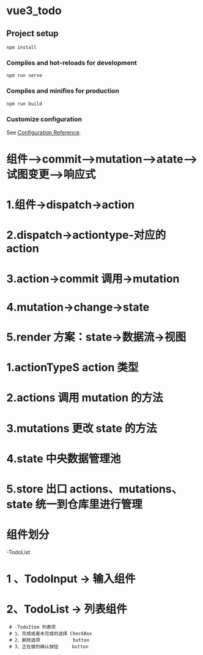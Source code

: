 # vue3_todo

## Project setup

```
npm install
```

### Compiles and hot-reloads for development

```
npm run serve
```

### Compiles and minifies for production

```
npm run build
```

### Customize configuration

See [Configuration Reference](https://cli.vuejs.org/config/).

# 组件-->commit-->mutation-->atate-->试图变更-->响应式

# 1.组件->dispatch->action

# 2.dispatch->actiontype-对应的 action

# 3.action->commit 调用->mutation

# 4.mutation->change->state

# 5.render 方案：state->数据流->视图

# 1.actionTypeS action 类型

# 2.actions 调用 mutation 的方法

# 3.mutations 更改 state 的方法

# 4.state 中央数据管理池

# 5.store 出口 actions、mutations、state 统一到仓库里进行管理

# 组件划分

-TodoList

# 1 、TodoInput -> 输入组件

# 2、TodoList -> 列表组件

     # -TodoItem 列表项
     # 1、完成或者未完成的选择 CheckBox
     # 2、删除选项            button
     # 3、正在做的确认按钮     button
